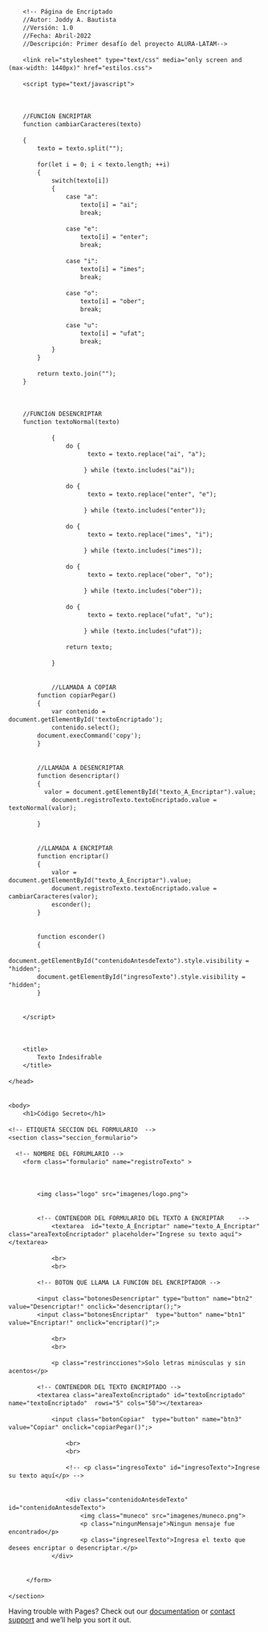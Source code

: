 <!DOCTYPE html>
<html>
	<head>
		<meta charset="utf-8">

		<!-- Página de Encriptado
		//Autor: Joddy A. Bautista
		//Versión: 1.0
		//Fecha: Abril-2022
		//Descripción: Primer desafío del proyecto ALURA-LATAM-->

		<link rel="stylesheet" type="text/css" media="only screen and (max-width: 1440px)" href="estilos.css">

		<script type="text/javascript">



		//FUNCIóN ENCRIPTAR
		function cambiarCaracteres(texto)

		{
		    texto = texto.split("");

		    for(let i = 0; i < texto.length; ++i)
		    {
		        switch(texto[i])
		        {
		            case "a":
		                texto[i] = "ai";
		                break;

		            case "e":
		                texto[i] = "enter";
		                break;

		            case "i":
		                texto[i] = "imes";
		                break;

		            case "o":
		                texto[i] = "ober";
		                break;

		            case "u":
		                texto[i] = "ufat";
		                break;            
		        }
		    }

		    return texto.join("");    
		}
		


		//FUNCIóN DESENCRIPTAR
		function textoNormal(texto)

				{
					do {
						  texto = texto.replace("ai", "a");

						 } while (texto.includes("ai"));

					do {
						  texto = texto.replace("enter", "e");
						  
						 } while (texto.includes("enter"));

					do {
						  texto = texto.replace("imes", "i");

						 } while (texto.includes("imes"));

					do {
						  texto = texto.replace("ober", "o");
						  
						 } while (texto.includes("ober"));

					do {
						  texto = texto.replace("ufat", "u");
						  
						 } while (texto.includes("ufat"));

					return texto;

				}


				//LLAMADA A COPIAR
			function copiarPegar()
			{
				var contenido = document.getElementById('textoEncriptado');
				contenido.select();
    		document.execCommand('copy');    			
			}


			//LLAMADA A DESENCRIPTAR
			function desencriptar()
			{				
			  valor = document.getElementById("texto_A_Encriptar").value;
				document.registroTexto.textoEncriptado.value = textoNormal(valor);
					
			}


			//LLAMADA A ENCRIPTAR
			function encriptar()
			{				
				valor = document.getElementById("texto_A_Encriptar").value;
				document.registroTexto.textoEncriptado.value = cambiarCaracteres(valor);
				esconder();	
			}


			function esconder()
			{
  			document.getElementById("contenidoAntesdeTexto").style.visibility = "hidden";
  			document.getElementById("ingresoTexto").style.visibility = "hidden";
			}


		</script>

	

		<title>
			Texto Indesifrable
		</title>

	</head>


	<body>
		<h1>Código Secreto</h1>

	<!-- ETIQUETA SECCION DEL FORMULARIO  -->
	<section class="seccion_formulario">

	  <!-- NOMBRE DEL FORUMLARIO -->
		<form class="formulario" name="registroTexto" >



			<img class="logo" src="imagenes/logo.png">


		    <!-- CONTENEDOR DEL FORMULARIO DEL TEXTO A ENCRIPTAR    -->
				<textarea  id="texto_A_Encriptar" name="texto_A_Encriptar" class="areaTextoEncriptador" placeholder="Ingrese su texto aquí"></textarea>

			  	<br>
			  	<br>	  	

		  	<!-- BOTON QUE LLAMA LA FUNCION DEL ENCRIPTADOR -->
		  	
		  	<input class="botonesDesencriptar" type="button" name="btn2" value="Desencriptar!" onclick="desencriptar();">
		  	<input class="botonesEncriptar"  type="button" name="btn1" value="Encriptar!" onclick="encriptar()";>

			  	<br>
			  	<br>

			  	<p class="restrincciones">Solo letras minúsculas y sin acentos</p>	  	

		  	<!-- CONTENEDOR DEL TEXTO ENCRIPTADO -->
		  	<textarea class="areaTextoEncriptado" id="textoEncriptado" name="textoEncriptado"  rows="5" cols="50"></textarea>

		  		<input class="botonCopiar"  type="button" name="btn3" value="Copiar" onclick="copiarPegar()";>

					<br>
					<br>

					<!-- <p class="ingresoTexto" id="ingresoTexto">Ingrese su texto aquí</p> -->


					<div class="contenidoAntesdeTexto" id="contenidoAntesdeTexto">
						<img class="muneco" src="imagenes/muneco.png">
						<p class="ningunMensaje">Ningun mensaje fue encontrado</p>
						<p class="ingreseelTexto">Ingresa el texto que desees encriptar o desencriptar.</p>	    
    			</div> 


		 </form>

	</section>


</body>

</html>

Having trouble with Pages? Check out our [documentation](https://docs.github.com/categories/github-pages-basics/) or [contact support](https://support.github.com/contact) and we’ll help you sort it out.
